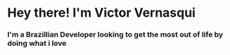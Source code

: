 # Hey there! I'm Victor Vernasqui
### I'm a Brazillian Developer looking to get the most out of life by doing what i love



